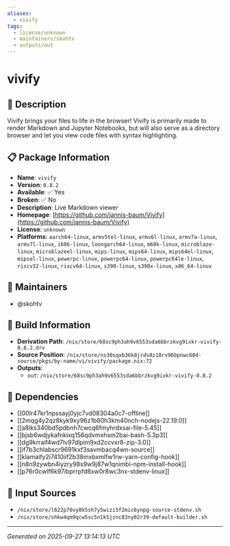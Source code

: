 ```yaml
---
aliases:
  - vivify
tags:
  - license/unknown
  - maintainers/skohtv
  - outputs/out
---
```


# vivify

## 📝 Description

Vivify brings your files to life in the browser!
Vivify is primarily made to render Markdown and Jupyter Notebooks, but will also
serve as a directory browser and let you view code files with syntax highlighting.


## 📋 Package Information

- **Name**: `vivify`
- **Version**: `0.8.2`
- **Available**: ✅ Yes
- **Broken**: ✅ No
- **Description**: Live Markdown viewer
- **Homepage**: [https://github.com/jannis-baum/Vivify](https://github.com/jannis-baum/Vivify)
- **License**: `unknown`
- **Platforms**: `aarch64-linux`, `armv5tel-linux`, `armv6l-linux`, `armv7a-linux`, `armv7l-linux`, `i686-linux`, `loongarch64-linux`, `m68k-linux`, `microblaze-linux`, `microblazeel-linux`, `mips-linux`, `mips64-linux`, `mips64el-linux`, `mipsel-linux`, `powerpc-linux`, `powerpc64-linux`, `powerpc64le-linux`, `riscv32-linux`, `riscv64-linux`, `s390-linux`, `s390x-linux`, `x86_64-linux`
## 👥 Maintainers

- @skohtv


## 🔧 Build Information

- **Derivation Path**: `/nix/store/68sc9ph3ah9v6553sda6bbrzkvg9ixkr-vivify-0.8.2.drv`
- **Source Position**: `/nix/store/ns30sqxb36k8jrds8z18rv96bpnwc60d-source/pkgs/by-name/vi/vivify/package.nix:72`
- **Outputs**:
  - `out`:  `/nix/store/68sc9ph3ah9v6553sda6bbrzkvg9ixkr-vivify-0.8.2`

## 🔗 Dependencies

- [[00lr47kr1npssayj0yjc7vd08304a0c7-offline]]
- [[2mqg4y2qz8kyk9xy96z1b80h3km40nch-nodejs-22.19.0]]
- [[a8lks340bd5pdbnh7cwcq6fmyhrdxsai-file-5.45]]
- [[bjsb6wdjykafnkixq156qdvmxhsm2bai-bash-5.3p3]]
- [[dg9krraif4wd7lv97dlpim9xd2ccvxr8-zip-3.0]]
- [[if7b3chlabscr9691kxf3savmbacq4wn-source]]
- [[klamaify2i7410iif2b38mxbxmlfw1rw-yarn-config-hook]]
- [[n8n9zywbn4iyzry98s9w9j87w1qnimbi-npm-install-hook]]
- [[p76r0cwlf6k97ibprrpfd8xw0r8wc3nx-stdenv-linux]]

## 📁 Input Sources

- `/nix/store/l622p70vy8k5sh7y5wizi5f2mic6ynpg-source-stdenv.sh`
- `/nix/store/shkw4qm9qcw5sc5n1k5jznc83ny02r39-default-builder.sh`

---
*Generated on 2025-09-27 13:14:13 UTC*
